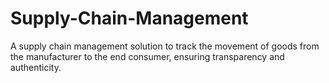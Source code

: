 # Supply-Chain-Management
A supply chain management solution to track the movement of goods from the manufacturer to the end consumer, ensuring transparency and authenticity.
